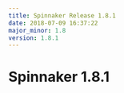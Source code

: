 ```yaml
---
title: Spinnaker Release 1.8.1
date: 2018-07-09 16:37:22
major_minor: 1.8
version: 1.8.1
---
```


# Spinnaker 1.8.1

<script src="https://gist.github.com/spinnaker-release/7c2520843f0ceb3640c77ba1300d8083.js"/>
